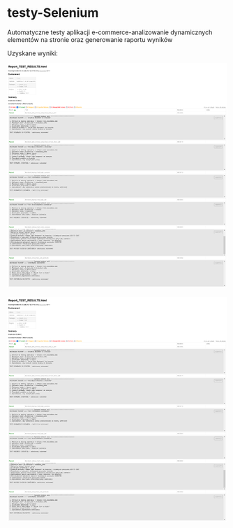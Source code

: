 # testy-Selenium
Automatyczne testy aplikacji e-commerce-analizowanie dynamicznych elementów na stronie oraz generowanie raportu wyników

Uzyskane wyniki:

![Rezultaty testów z pytest-html](Images/Report_TEST_RESULTS.png)
<br>  
![Okno pytest](Images/Report_TEST_RESULTS.png)
